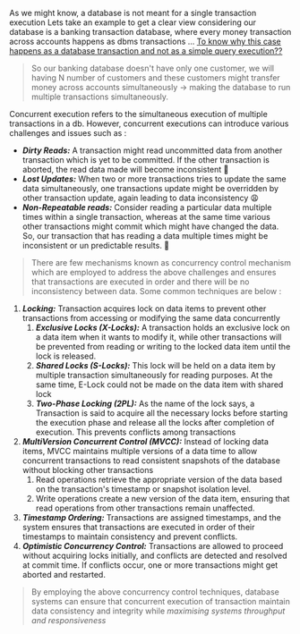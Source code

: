 As we might know, a database is not meant for a single transaction execution
Lets take an example to get a clear view
considering our database is a banking transaction database, where every money transaction across accounts happens as dbms transactions ... [To know why this case happens as a database transaction and not as a simple query execution??](obsidian://open?vault=Fu*king%20banged%20%F0%9F%91%80&file=DBMS%20%F0%9F%AB%99%F0%9F%92%BF%2FTransactions%20%F0%9F%9A%80)

>So our banking database doesn't have only one customer, we will having N number of customers and these customers might transfer money across accounts simultaneously -> making the database to run multiple transactions simultaneously.

Concurrent execution refers to the simultaneous execution of multiple transactions in a db. However, concurrent executions can introduce various challenges and issues such as :
- ***Dirty Reads:*** A transaction might read uncommitted data from another transaction which is yet to be committed. If the other transaction is aborted, the read data made will become inconsistent 🧟
- ***Lost Updates:*** When two or more transactions tries to update the same data simultaneously, one transactions update might be overridden by other transaction update, again leading to data inconsistency 😩
- ***Non-Repeatable reads:*** Consider reading a particular data multiple times within a single transaction, whereas at the same time various other transactions might commit which might have changed the data. So, our transaction that has reading a data multiple times might be inconsistent or un predictable results. 🔁

>There are few mechanisms known as concurrency control mechanism which are employed to address the above challenges and ensures that transactions are executed in order and there will be no inconsistency between data. Some common techniques are below :

1) ***Locking:*** Transaction acquires lock on data items to prevent other transactions from accessing or modifying the same data concurrently
	1) ***Exclusive Locks (X-Locks):*** A transaction holds an exclusive lock on a data item when it wants to modify it, while other transactions will be prevented from reading or writing to the locked data item until the lock is released.
	2) ***Shared Locks (S-Locks):*** This lock will be held on a data item by multiple transaction simultaneously for reading purposes. At the same time, E-Lock could not be made on the data item with shared lock
	3) ***Two-Phase Locking (2PL):*** As the name of the lock says, a Transaction is said to acquire all the necessary locks before starting the execution phase and release all the locks after completion of execution. This prevents conflicts among transactions
2) ***MultiVersion Concurrent Control (MVCC):*** Instead of locking data items, MVCC maintains multiple versions of a data time to allow concurrent transactions to read consistent snapshots of the database without blocking other transactions
	1) Read operations retrieve the appropriate version of the data based on the transaction's timestamp or snapshot isolation level.
	2) Write operations create a new version of the data item, ensuring that read operations from other transactions remain unaffected.
3) ***Timestamp Ordering:*** Transactions are assigned timestamps, and the system ensures that transactions are executed in order of their timestamps to maintain consistency and prevent conflicts.
4) ***Optimistic Concurrency Control:*** Transactions are allowed to proceed without acquiring locks initially, and conflicts are detected and resolved at commit time. If conflicts occur, one or more transactions might get aborted and restarted.
>By employing the above concurrency control techniques, database systems can ensure that concurrent execution of transaction maintain data consistency and integrity while *maximising systems throughput and responsiveness*


